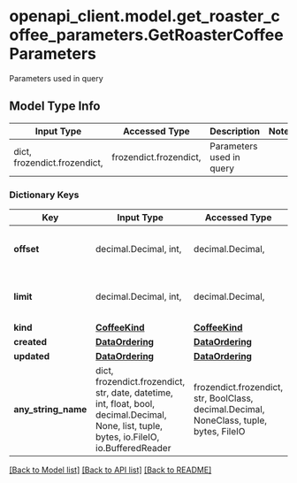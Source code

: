 # openapi_client.model.get_roaster_coffee_parameters.GetRoasterCoffeeParameters

Parameters used in query

## Model Type Info
Input Type | Accessed Type | Description | Notes
------------ | ------------- | ------------- | -------------
dict, frozendict.frozendict,  | frozendict.frozendict,  | Parameters used in query | 

### Dictionary Keys
Key | Input Type | Accessed Type | Description | Notes
------------ | ------------- | ------------- | ------------- | -------------
**offset** | decimal.Decimal, int,  | decimal.Decimal,  |  | value must be a 32 bit integer
**limit** | decimal.Decimal, int,  | decimal.Decimal,  |  | value must be a 32 bit integer
**kind** | [**CoffeeKind**](CoffeeKind.md) | [**CoffeeKind**](CoffeeKind.md) |  | [optional] 
**created** | [**DataOrdering**](DataOrdering.md) | [**DataOrdering**](DataOrdering.md) |  | [optional] 
**updated** | [**DataOrdering**](DataOrdering.md) | [**DataOrdering**](DataOrdering.md) |  | [optional] 
**any_string_name** | dict, frozendict.frozendict, str, date, datetime, int, float, bool, decimal.Decimal, None, list, tuple, bytes, io.FileIO, io.BufferedReader | frozendict.frozendict, str, BoolClass, decimal.Decimal, NoneClass, tuple, bytes, FileIO | any string name can be used but the value must be the correct type | [optional]

[[Back to Model list]](../../README.md#documentation-for-models) [[Back to API list]](../../README.md#documentation-for-api-endpoints) [[Back to README]](../../README.md)

